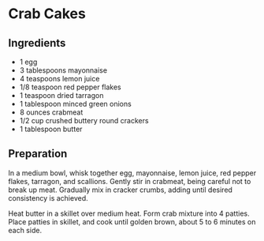 # Crab Cakes

## Ingredients

- 1 egg
- 3 tablespoons mayonnaise
- 4 teaspoons lemon juice
- 1/8 teaspoon red pepper flakes
- 1 teaspoon dried tarragon
- 1 tablespoon minced green onions
- 8 ounces crabmeat
- 1/2 cup crushed buttery round crackers
- 1 tablespoon butter 

## Preparation

In a medium bowl, whisk together egg, mayonnaise, lemon juice, red pepper flakes, tarragon, and scallions. Gently stir in crabmeat, being careful not to break up meat. Gradually mix in cracker crumbs, adding until desired consistency is achieved.

Heat butter in a skillet over medium heat. Form crab mixture into 4 patties. Place patties in skillet, and cook until golden brown, about 5 to 6 minutes on each side.
